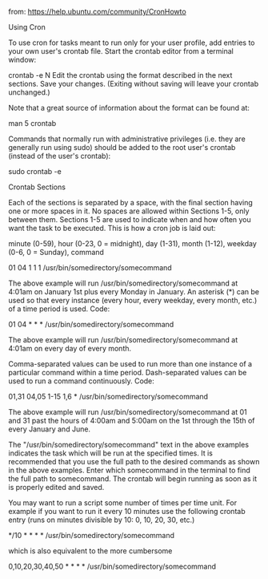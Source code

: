 from: https://help.ubuntu.com/community/CronHowto


Using Cron

To use cron for tasks meant to run only for your user profile, add entries to your own user's crontab file. Start the crontab editor from a terminal window:

crontab -e
N
Edit the crontab using the format described in the next sections. Save your changes. (Exiting without saving will leave your crontab unchanged.)

Note that a great source of information about the format can be found at:

man 5 crontab

Commands that normally run with administrative privileges (i.e. they are generally run using sudo) should be added to the root user's crontab (instead of the user's crontab):

 sudo crontab -e

Crontab Sections

Each of the sections is separated by a space, with the final section having one or more spaces in it. No spaces are allowed within Sections 1-5, only between them. Sections 1-5 are used to indicate when and how often you want the task to be executed. This is how a cron job is laid out:

minute (0-59), hour (0-23, 0 = midnight), day (1-31), month (1-12), weekday (0-6, 0 = Sunday), command

01 04 1 1 1 /usr/bin/somedirectory/somecommand

The above example will run /usr/bin/somedirectory/somecommand at 4:01am on January 1st plus every Monday in January. An asterisk (*) can be used so that every instance (every hour, every weekday, every month, etc.) of a time period is used. Code:

01 04 * * * /usr/bin/somedirectory/somecommand

The above example will run /usr/bin/somedirectory/somecommand at 4:01am on every day of every month.

Comma-separated values can be used to run more than one instance of a particular command within a time period. Dash-separated values can be used to run a command continuously. Code:

01,31 04,05 1-15 1,6 * /usr/bin/somedirectory/somecommand

The above example will run /usr/bin/somedirectory/somecommand at 01 and 31 past the hours of 4:00am and 5:00am on the 1st through the 15th of every January and June.

The "/usr/bin/somedirectory/somecommand" text in the above examples indicates the task which will be run at the specified times. It is recommended that you use the full path to the desired commands as shown in the above examples. Enter which somecommand in the terminal to find the full path to somecommand. The crontab will begin running as soon as it is properly edited and saved.

You may want to run a script some number of times per time unit. For example if you want to run it every 10 minutes use the following crontab entry (runs on minutes divisible by 10: 0, 10, 20, 30, etc.)

*/10 * * * * /usr/bin/somedirectory/somecommand

which is also equivalent to the more cumbersome

0,10,20,30,40,50 * * * * /usr/bin/somedirectory/somecommand